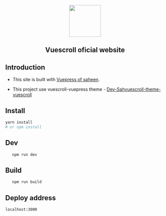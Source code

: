   <p align="center"><a href="http://vuescrolljs.yvescoding.org/"><img width="100" src="http://vuescrolljs.yvescoding.org/logo.png" /></a></p>
<h2 align="center">Vuescroll oficial website</h2>

## Introduction

- This site is built with [Vuepress of saheen](https://github.com/vuejs/vuepress).

- This project use vuescroll-vuepress theme - [Dev-Sahvuescroll-theme-vuescroll](https://github.com/YvesCoding/vuepress-theme-vuescroll)

## Install

```bash
yarn install
# or npm install
```

## Dev

```bash
   npm run dev
```

## Build

```bash
   npm run build
```

## Deploy address

`localhost:3000`
